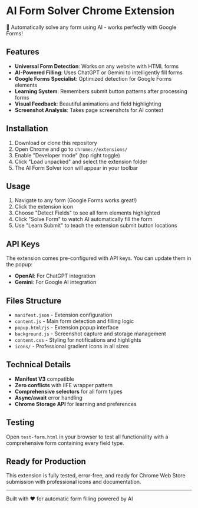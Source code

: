 # AI Form Solver Chrome Extension

🤖 Automatically solve any form using AI - works perfectly with Google Forms!

## Features
- **Universal Form Detection**: Works on any website with HTML forms
- **AI-Powered Filling**: Uses ChatGPT or Gemini to intelligently fill forms
- **Google Forms Specialist**: Optimized detection for Google Forms elements
- **Learning System**: Remembers submit button patterns after processing forms
- **Visual Feedback**: Beautiful animations and field highlighting
- **Screenshot Analysis**: Takes page screenshots for AI context

## Installation
1. Download or clone this repository
2. Open Chrome and go to `chrome://extensions/`
3. Enable "Developer mode" (top right toggle)
4. Click "Load unpacked" and select the extension folder
5. The AI Form Solver icon will appear in your toolbar

## Usage
1. Navigate to any form (Google Forms works great!)
2. Click the extension icon
3. Choose "Detect Fields" to see all form elements highlighted
4. Click "Solve Form" to watch AI automatically fill the form
5. Use "Learn Submit" to teach the extension submit button locations

## API Keys
The extension comes pre-configured with API keys. You can update them in the popup:
- **OpenAI**: For ChatGPT integration
- **Gemini**: For Google AI integration

## Files Structure
- `manifest.json` - Extension configuration
- `content.js` - Main form detection and filling logic
- `popup.html/js` - Extension popup interface
- `background.js` - Screenshot capture and storage management
- `content.css` - Styling for notifications and highlights
- `icons/` - Professional gradient icons in all sizes

## Technical Details
- **Manifest V3** compatible
- **Zero conflicts** with IIFE wrapper pattern
- **Comprehensive selectors** for all form types
- **Async/await** error handling
- **Chrome Storage API** for learning and preferences

## Testing
Open `test-form.html` in your browser to test all functionality with a comprehensive form containing every field type.

## Ready for Production
This extension is fully tested, error-free, and ready for Chrome Web Store submission with professional icons and documentation.

---
Built with ❤️ for automatic form filling powered by AI

